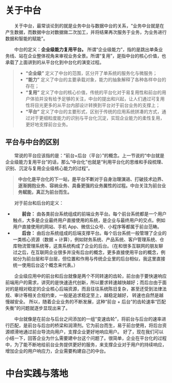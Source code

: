 # 关于中台

&emsp;&emsp;关于中台，最常谈论到的就是业务中台与数据中台的关系，“业务中台就是在产生数据，而数据中台对数据做二次加工，并将结果再次服务于业务，为业务进行数据和智能的赋能”。

&emsp;&emsp;中台的定义：**企业级能力复用平台。** 所谓“企业级能力”，指的是跳出单条业务线、站在企业整体视角来审视业务全景。所谓“复用”，是指中台的核心价值，也承载了上面讲到的从平台化到中台化的演变过程。
> - **“企业级”** 定义了中台的范围，区分开了单系统的服务化与微服务；
> - **“能力”** 定义了中台的主要承载对象，能力的抽象解释了各种各样中台的存在；
> - **“复用”** 定义了中台的核心价值，传统的平台化对于易复用性和前台的用户体验并没有给予足够的关注，中台的提出和兴起，让人们通过可复用性将目光更多的从平台内部设计转换到平台对于前台业务的支撑上；
> - **“平台”** 定义了中台的主要形式，区别于传统的应用系统拼凑的方式，通过对于更细粒度能力的识别与平台化沉淀，实现企业能力的柔性复用，更好地支撑前台业务。


## 平台与中台的区别
&emsp;&emsp;常说的平台应该指的是：“前台+后台（平台）”的概念。上一节说的“中台就是企业级能力复用平台”的话，那么“中台化”也就是“利用平台化的思维和手段梳理、识别、沉淀与复用企业级核心能力的过程”。
> **中台化是平台化的下一站，是平台不断对于自身治理演进、打破技术边界、逐渐拥抱业务、容纳业务、具备更强的业务属性的过程。中台关注为前台业务赋能，真正为前台而生。**

&emsp;&emsp;对于前台和后台的定义：
- &emsp;&emsp;**前台：** 由各类前台系统组成的前端业务平台。每个前台系统都是一个用户触点，大多是企业最终用户直接使用的系统，是企业与最终用户的交点。例如用户直接使用的网站、手机 App、微信公众号、小程序等都属于前台范畴。
- &emsp;&emsp;**后台：** 由后台系统组成的后端支撑平台。每个后台系统一般管理了企业的一类核心资源（数据 + 计算），例如财务系统、产品系统、客户管理系统、仓库物流管理系统等，这类系统构成了企业的后台。（在和很多互联网的朋友聊过之后，在互联网企业很多并没有后台的概念，更多直接使用平台的概念，例如分为前台层和平台层，但位置和作用与传统企业里的后台相似，我这里直接统一使用后台这个概念来代表。）


&emsp;&emsp;企业级应用中的前台和后台就像是两个不同转速的齿轮，前台由于要快速响应前端用户的需求，讲究的是快速迭代创新，所以要求转速越快越好；而后台由于面对的是相对稳定的企业核心后端资源，而且往往系统陈旧复杂，甚至还受到法律法规、审计等相关合规约束，一般是追求稳定至上，越稳定越好， 转速也自然是越慢越安全。
所以，随着企业业务的不断发展，这种“前台 + 后台”的齿轮速率“匹配失衡”的问题就逐步显现出来了。

&emsp;&emsp;中台就像是在前台与后台之间添加的⼀组“变速齿轮”，将前台与后台的速率进行匹配，是前台与后台的桥梁和润滑剂。它为前台而生，易于前台使用，将后台资源顺滑地通过前台导流向用户，支撑企业更好地响应用户。
好了，现在我们可以小结一下，回答企业为什么需要建中台这个问题了。很简单，企业在平台化的过程中，为了能不断地给前台业务提供更好的服务，来支撑企业对于用户的持续响应，增加企业的用户响应力，企业需要构建自己的中台。


# 中台实践与落地

